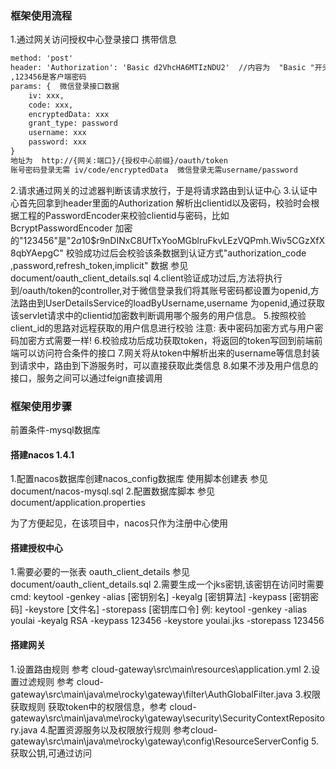 ### 框架使用流程
1.通过网关访问授权中心登录接口 携带信息
```txt
method: 'post'
header: 'Authorization': 'Basic d2VhcHA6MTIzNDU2'  //内容为  "Basic "开头的  "weapp:123456" 的base64编码字符串  weapp是clientid
,123456是客户端密码
params: {  微信登录接口数据
    iv: xxx,
    code: xxx,
    encryptedData: xxx
    grant_type: password
    username: xxx
    password: xxx
}
地址为  http://{网关:端口}/{授权中心前缀}/oauth/token
账号密码登录无需 iv/code/encryptedData  微信登录无需username/password 
```
2.请求通过网关的过滤器判断该请求放行，于是将请求路由到认证中心
3.认证中心首先回拿到header里面的Authorization 解析出clientid以及密码，校验时会根据工程的PasswordEncoder来校验clientid与密码，比如BcryptPasswordEncoder
加密的"123456"是"$2a$10$r9nDINxC8UfTxYooMGblruFkvLEzVQPmh.Wiv5CGzXfX8qbYAepgC" 校验成功过后会校验该条数据到认证方式"authorization_code
,password,refresh_token,implicit"  数据 参见document/oauth_client_details.sql 
4.client验证成功过后,方法将执行到/oauth/token的controller,对于微信登录我们将其账号密码都设置为openid,方法路由到UserDetailsService的loadByUsername,username
为openid,通过获取该servlet请求中的clientid加密数判断调用哪个服务的用户信息。
5.按照校验client_id的思路对远程获取的用户信息进行校验   注意: 表中密码加密方式与用户密码加密方式需要一样!
6.校验成功后成功获取token，将返回的token写回到前端前端可以访问符合条件的接口
7.网关将从token中解析出来的username等信息封装到请求中，路由到下游服务时，可以直接获取此类信息
8.如果不涉及用户信息的接口，服务之间可以通过feign直接调用
### 框架使用步骤
前置条件-mysql数据库  
#### 搭建nacos 1.4.1 
1.配置nacos数据库创建nacos_config数据库  使用脚本创建表   参见document/nacos-mysql.sql
2.配置数据库脚本  参见document/application.properties

为了方便起见，在该项目中，nacos只作为注册中心使用
#### 搭建授权中心
1.需要必要的一张表 oauth_client_details 参见document/oauth_client_details.sql 
2.需要生成一个jks密钥,该密钥在访问时需要
cmd:  keytool -genkey -alias [密钥别名] -keyalg [密钥算法] -keypass [密钥密码] -keystore [文件名] -storepass [密钥库口令]
例: keytool -genkey -alias youlai -keyalg RSA -keypass 123456 -keystore youlai.jks -storepass 123456
     
#### 搭建网关
1.设置路由规则 参考 cloud-gateway\src\main\resources\application.yml
2.设置过滤规则 参考 cloud-gateway\src\main\java\me\rocky\gateway\filter\AuthGlobalFilter.java
3.权限获取规则 获取token中的权限信息，参考 cloud-gateway\src\main\java\me\rocky\gateway\security\SecurityContextRepository.java
4.配置资源服务以及权限放行规则  参考cloud-gateway\src\main\java\me\rocky\gateway\config\ResourceServerConfig
5.获取公钥,可通过访问
